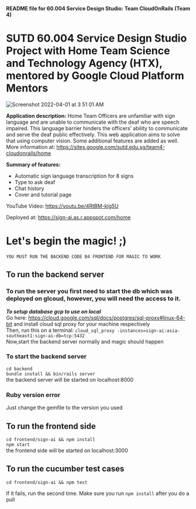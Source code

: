 **README file for 60.004 Service Design Studio: Team CloudOnRails (Team 4)**

# SUTD 60.004 Service Design Studio Project with Home Team Science and Technology Agency (HTX), mentored by Google Cloud Platform Mentors

![Screenshot 2022-04-01 at 3 51 01 AM](https://user-images.githubusercontent.com/50895766/161137507-d3faa5aa-936b-46ad-b9e6-7594b9befbda.jpg)

**Application description:** Home Team Officers are unfamiliar with sign language and are unable to communicate with the deaf who are speech impaired. This language barrier hinders the officers’ ability to communicate and serve the deaf public effectively. This web application aims to solve that using computer vision. Some additional features are added as well. More information at: https://sites.google.com/sutd.edu.sg/team4-cloudonrails/home

**Summary of features:**
- Automatic sign language transcription for 8 signs
- Type to ask deaf 
- Chat history 
- Cover and tutorial page


YouTube Video: https://youtu.be/4RtBM-klg5U

Deployed at: https://sign-ai.as.r.appspot.com/home



# Let's begin the magic! ;)

```
YOU MUST RUN THE BACKEND CODE B4 FRONTEND FOR MAGIC TO WORK
```
## To run the backend server

### To run the server you first need to start the db which was deployed on glcoud, however, you will need the access to it.
***To setup database gcp to use on local***    
Go here: https://cloud.google.com/sql/docs/postgres/sql-proxy#linux-64-bit and install cloud sql proxy for your machine respectively    
Then, run this on a terminal: `cloud_sql_proxy -instances=sign-ai:asia-southeast1:sign-ai-db=tcp:5432`    
Now,start the backend server normally and magic should happen

### To start the backend server
`cd backend`    
`bundle install && bin/rails server`    
the backend server will be started on localhost:8000

### Ruby version error
Just change the gemfile to the version you used

## To run the frontend side
`cd frontend/sign-ai && npm install`   
`npm start`    
the frontend side will be started on localhost:3000

## To run the cucumber test cases
`cd frontend/sign-ai && npm test`

If it fails, run the second time. Make sure you run `npm install` after you do a pull

